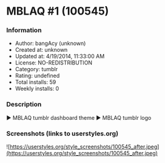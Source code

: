 # MBLAQ #1 (100545)

### Information
- Author: bangAcy (unknown)
- Created at: unknown
- Updated at: 4/19/2014, 11:33:00 AM
- License: NO-REDISTRIBUTION
- Category: tumblr
- Rating: undefined
- Total installs: 59
- Weekly installs: 0


### Description
► MBLAQ tumblr dashboard theme
► MBLAQ tumblr logo


### Screenshots (links to userstyles.org)
![https://userstyles.org/style_screenshots/100545_after.jpeg](https://userstyles.org/style_screenshots/100545_after.jpeg)


